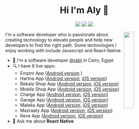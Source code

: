 
<h1 align="center">Hi I'm Aly 👋</h1>
<p align="center">
    <a href="https://twitter.com/aly_faraj"><img src="https://img.shields.io/badge/twitter-%231FA1F1?style=flat&logo=twitter&logoColor=white"/></a>
    <a href="https://www.linkedin.com/in/alyfaraj"><img src="https://img.shields.io/badge/linkedin-%230177B5?style=flat&logo=linkedin&logoColor=white"/></a>
    <a href="https://www.instagram.com/alyfaraj"><img src="https://img.shields.io/badge/instagram-%23E4415F?style=flat&logo=instagram&logoColor=white"/></a>
  </p>
  
  <img src="https://img.flaticon.com/icons/png/512/1803/1803671.png?size=1200x630f&pad=10,10,10,10&ext=png&bg=FFFFFFFF" align="right" width="25%"/>

I'm a software developer who is passionate about creating technology to elevate people and help new developers to find the right path. Some technologies I enjoy working with include Javascript and React-Native.

- 🔭 I'm a software developer [@rabt](https://www.rabt.tech) in Cairo, Egypt
- 🔍 I have 9 live apps: 
  - Enqzni App ([Android version](https://play.google.com/store/apps/details?id=com.rabthelpme) )
   - Hartna App ([Android version](https://play.google.com/store/apps/details?id=com.haretnaa), [iOS version](https://apps.apple.com/app/apple-store/id1547825881))
   - Bekala Shop App ([Android version](https://play.google.com/store/apps/details?id=com.rabtbekalashop), [iOS version](https://apps.apple.com/app/apple-store/id1546895933))
   - Mobile Shop App ([Android version](https://play.google.com/store/apps/details?id=com.rabtmobileshop), [iOS version](https://apps.apple.com/app/apple-store/id1546770443))
   - Charge App ([Android version](https://play.google.com/store/apps/details?id=com.rabtcharge), [iOS version](https://apps.apple.com/app/apple-store/id1542962160))
   - Garage App ([Android version](https://play.google.com/store/apps/details?id=com.rabtgarage), [iOS version](https://apps.apple.com/app/apple-store/id1535385757))
   - Maleka App ([Android version](https://play.google.com/store/apps/details?id=com.maleka), [iOS version](https://apps.apple.com/app/apple-store/id1537734107))
   - Mazraaty App ([Android version](https://play.google.com/store/apps/details?id=com.mazraatyApp), [iOS version](https://apps.apple.com/app/apple-store/id1531569009))
  - Keve App ([Android version](https://play.google.com/store/apps/details?id=com.keve), [iOS version](https://apps.apple.com/app/apple-store/id1522846596))
- 💬 Ask me about **React Native**
